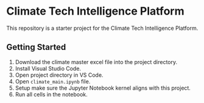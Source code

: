 # Climate Tech Intelligence Platform

This repository is a starter project for the Climate Tech Intelligence Platform.

## Getting Started
1. Download the climate master excel file into the project directory.
2. Install Visual Studio Code.
3. Open project directory in VS Code.
4. Open `climate_main.ipynb` file.
5. Setup make sure the Jupyter Notebook kernel aligns with this project.
6. Run all cells in the notebook.